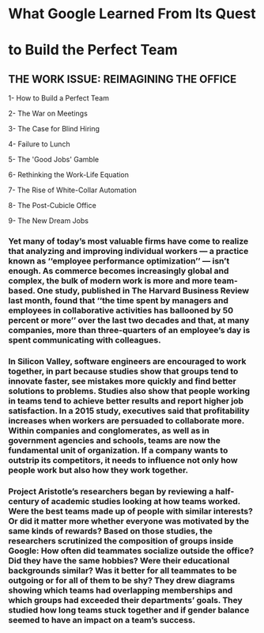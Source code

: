 # What Google Learned From Its Quest
# to Build the Perfect Team

## THE WORK ISSUE: REIMAGINING THE OFFICE

1- How to Build a Perfect Team

2- The War on Meetings

3- The Case for Blind Hiring

4- Failure to Lunch

5- The 'Good Jobs' Gamble

6- Rethinking the Work-Life Equation

7- The Rise of White-Collar Automation

8- The Post-Cubicle Office

9- The New Dream Jobs


### Yet many of today’s most valuable firms have come to realize that analyzing and improving individual workers ­— a practice known as ‘‘employee performance optimization’’ — isn’t enough. As commerce becomes increasingly global and complex, the bulk of modern work is more and more team-based. One study, published in The Harvard Business Review last month, found that ‘‘the time spent by managers and employees in collaborative activities has ballooned by 50 percent or more’’ over the last two decades and that, at many companies, more than three-quarters of an employee’s day is spent communicating with colleagues.

### In Silicon Valley, software engineers are encouraged to work together, in part because studies show that groups tend to innovate faster, see mistakes more quickly and find better solutions to problems. Studies also show that people working in teams tend to achieve better results and report higher job satisfaction. In a 2015 study, executives said that profitability increases when workers are persuaded to collaborate more. Within companies and conglomerates, as well as in government agencies and schools, teams are now the fundamental unit of organization. If a company wants to outstrip its competitors, it needs to influence not only how people work but also how they work together.

### Project Aristotle’s researchers began by reviewing a half-century of academic studies looking at how teams worked. Were the best teams made up of people with similar interests? Or did it matter more whether everyone was motivated by the same kinds of rewards? Based on those studies, the researchers scrutinized the composition of groups inside Google: How often did teammates socialize outside the office? Did they have the same hobbies? Were their educational backgrounds similar? Was it better for all teammates to be outgoing or for all of them to be shy? They drew diagrams showing which teams had overlapping memberships and which groups had exceeded their departments’ goals. They studied how long teams stuck together and if gender balance seemed to have an impact on a team’s success.
